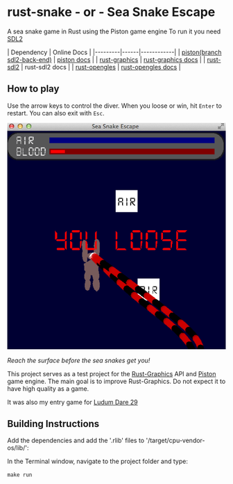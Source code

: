 rust-snake - or - Sea Snake Escape
==========

A sea snake game in Rust using the Piston game engine
To run it you need <a href="http://www.libsdl.org/" target="_blank">SDL2</a>

| Dependency | Online Docs |
|---------|------|------------|
| [piston(branch sdl2-back-end)](https://github.com/bvssvni/piston) | [piston docs](http://bvssvni.github.io/docs/piston/piston/) |
| [rust-graphics](https://github.com/bvssvni/rust-graphics) | [rust-graphics docs](http://bvssvni.github.io/docs/rust-graphics/graphics/) |
| [rust-sdl2](https://github.com/AngryLawyer/rust-sdl2) | rust-sdl2 docs |
| [rust-opengles](https://github.com/mozilla-servo/rust-opengles) | [rust-opengles docs](http://bvssvni.github.io/docs/rust-opengles/opengles/) |

## How to play

Use the arrow keys to control the diver.
When you loose or win, hit `Enter` to restart.
You can also exit with `Esc`.

![alt tag](https://raw.githubusercontent.com/bvssvni/rust-snake/master/sea-snake.png)

*Reach the surface before the sea snakes get you!*

This project serves as a test project for the [Rust-Graphics](https://github.com/bvssvni/rust-graphics) API and [Piston](https://github.com/bvssvni/piston) game engine. The main goal is to improve Rust-Graphics. Do not expect it to have high quality as a game.

It was also my entry game for <a href="http://www.ludumdare.com/compo/ludum-dare-29/?action=preview&uid=19918" target="_blank">Ludum Dare 29</a>

## Building Instructions

Add the dependencies and add the '.rlib' files to '/target/cpu-vendor-os/lib/':

In the Terminal window, navigate to the project folder and type:

```
make run
```
